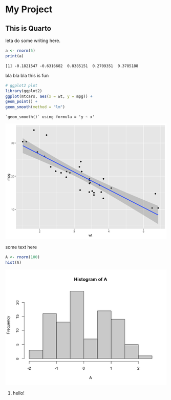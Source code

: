 # My Project

## This is Quarto

leta do some writing here.

```r
a <- rnorm(5)
print(a)
```

```
[1] -0.1821547 -0.6316682  0.8385151  0.2709351  0.3785188
```

bla bla bla this is fun

```r
# ggplot2 plot
library(ggplot2)
ggplot(mtcars, aes(x = wt, y = mpg)) +
geom_point() +
geom_smooth(method = "lm")
```

```
`geom_smooth()` using formula = 'y ~ x'
```

![](Untitled_files/figure-commonmark/4a44dc15-1.png)

some text here

```r
A <- rnorm(100)
hist(A)
```

![](Untitled_files/figure-commonmark/0b918943-1.png)

1. hello!
